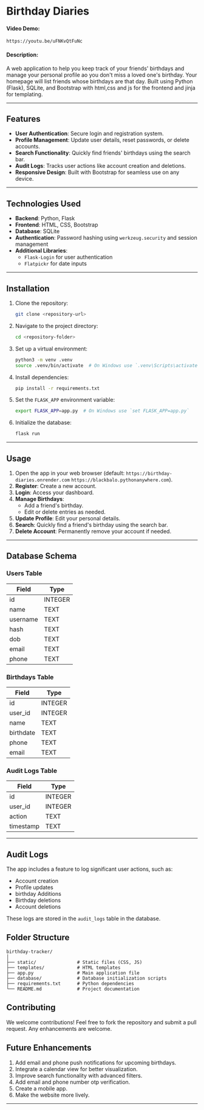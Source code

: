 # Birthday Diaries

#### Video Demo: 

`https://youtu.be/uFNKvQtFuNc`

#### Description:

A web application to help you keep track of your friends' birthdays and manage your personal profile ao you don't miss a loved one's birthday. Your homepage will list friends whose birthdays are that day. Built using Python (Flask), SQLite, and Bootstrap with html,css and js for the frontend and jinja for templating.

---

## Features

- **User Authentication**: Secure login and registration system.
- **Profile Management**: Update user details, reset passwords, or delete accounts.
- **Search Functionality**: Quickly find friends' birthdays using the search bar.
- **Audit Logs**: Tracks user actions like account creation and deletions.
- **Responsive Design**: Built with Bootstrap for seamless use on any device.
---

## Technologies Used


- **Backend**: Python, Flask
- **Frontend**: HTML, CSS, Bootstrap
- **Database**: SQLite
- **Authentication**: Password hashing using `werkzeug.security` and session management
- **Additional Libraries**: 
  - `Flask-Login` for user authentication
  - `Flatpickr` for date inputs
---

## Installation

1. Clone the repository:
   ```bash
   git clone <repository-url>
   ```

2. Navigate to the project directory:
   ```bash
   cd <repository-folder>
   ```

3. Set up a virtual environment:
   ```bash
   python3 -m venv .venv
   source .venv/bin/activate  # On Windows use `.venv\Scripts\activate`
   ```

4. Install dependencies:
   ```bash
   pip install -r requirements.txt
   ```

5. Set the `FLASK_APP` environment variable:
   ```bash
   export FLASK_APP=app.py  # On Windows use `set FLASK_APP=app.py`
   ```

6. Initialize the database:
   ```bash
   flask run
   ```

---

## Usage

1. Open the app in your web browser (default: `https://birthday-diaries.onrender.com`  `https://blackbalo.pythonanywhere.com`). 
2. **Register**: Create a new account.
3. **Login**: Access your dashboard.
4. **Manage Birthdays**:
   - Add a friend's birthday.
   - Edit or delete entries as needed.
4. **Update Profile**: Edit your personal details.
5. **Search**: Quickly find a friend's birthday using the search bar.
6. **Delete Account**: Permanently remove your account if needed.

---

## Database Schema

### Users Table
| Field      | Type    |
|------------|---------|
| id         | INTEGER |
| name       | TEXT    |
| username   | TEXT    |
| hash       | TEXT    |
| dob        | TEXT    |
| email      | TEXT    |
| phone      | TEXT    |

### Birthdays Table
| Field      | Type    |
|------------|---------|
| id         | INTEGER |
| user_id    | INTEGER |
| name       | TEXT    |
| birthdate  | TEXT    |
| phone      | TEXT    |
| email      | TEXT    |

### Audit Logs Table
| Field      | Type    |
|------------|---------|
| id         | INTEGER |
| user_id    | INTEGER |
| action     | TEXT    |
| timestamp  | TEXT    |

---

## Audit Logs

The app includes a feature to log significant user actions, such as:
- Account creation
- Profile updates
- birthday Additions
- Birthday deletions
- Account deletions

These logs are stored in the `audit_logs` table in the database.

## Folder Structure

```
birthday-tracker/
│
├── static/               # Static files (CSS, JS)
├── templates/            # HTML templates
├── app.py                # Main application file
├── database/             # Database initialization scripts
├── requirements.txt      # Python dependencies
└── README.md             # Project documentation
```

## Contributing

We welcome contributions! Feel free to fork the repository and submit a pull request.
Any enhancements are welcome.


## Future Enhancements

1. Add email and phone push notifications for upcoming birthdays.
2. Integrate a calendar view for better visualization.
3. Improve search functionality with advanced filters.
4. Add email and phone number otp verification.
5. Create a mobile app.
6. Make the website more lively.

---
